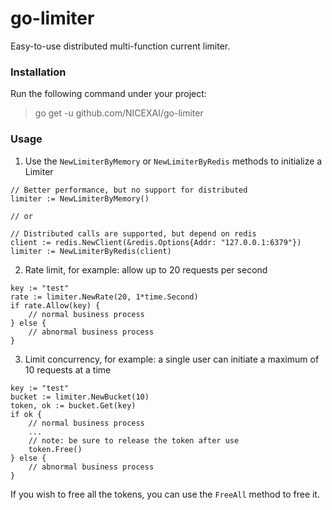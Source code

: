 # go-limiter
 Easy-to-use distributed multi-function current limiter.

### Installation

Run the following command under your project:

> go get -u github.com/NICEXAI/go-limiter

### Usage

1. Use the `NewLimiterByMemory` or `NewLimiterByRedis` methods to initialize a Limiter
```
// Better performance, but no support for distributed
limiter := NewLimiterByMemory()

// or

// Distributed calls are supported, but depend on redis
client := redis.NewClient(&redis.Options{Addr: "127.0.0.1:6379"})
limiter := NewLimiterByRedis(client)
```

2. Rate limit, for example: allow up to 20 requests per second
```
key := "test"
rate := limiter.NewRate(20, 1*time.Second)
if rate.Allow(key) {
    // normal business process
} else {
    // abnormal business process
}
```
3. Limit concurrency, for example: a single user can initiate a maximum of 10 requests at a time
```
key := "test"
bucket := limiter.NewBucket(10)
token, ok := bucket.Get(key)
if ok {
    // normal business process
    ...
    // note: be sure to release the token after use
    token.Free()
} else {
    // abnormal business process
}
```
If you wish to free all the tokens, you can use the `FreeAll` method to free it.